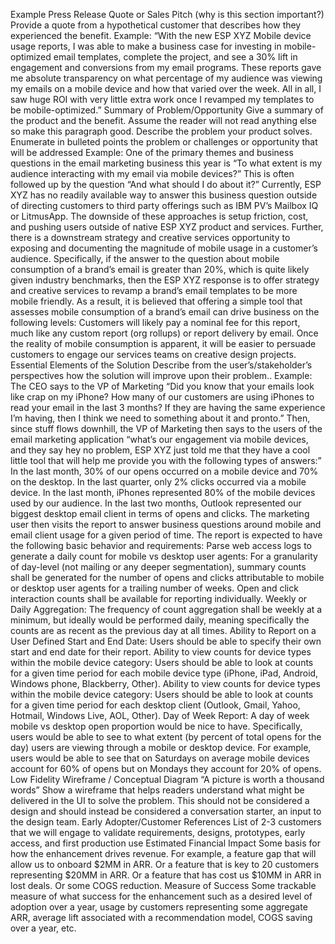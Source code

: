 Example Press Release Quote or Sales Pitch (why is this section important?)
Provide a quote from a hypothetical customer that describes how they experienced the benefit.
Example:
“With the new ESP XYZ Mobile device usage reports, I was able to make a business case for investing in mobile-optimized email templates, complete the project, and see a 30% lift in engagement and conversions from my email programs. These reports gave me absolute transparency on what percentage of my audience was viewing my emails on a mobile device and how that varied over the week. All in all, I saw huge ROI with very little extra work once I revamped my templates to be mobile-optimized.”
Summary of Problem/Opportunity
Give a summary of the product and the benefit. Assume the reader will not read anything else so make this paragraph good. Describe the problem your product solves. Enumerate in bulleted points the problem or challenges or opportunity that will be addressed
Example:
One of the primary themes and business questions in the email marketing business this year is “To what extent is my audience interacting with my email via mobile devices?” This is often followed up by the question “And what should I do about it?”
Currently, ESP XYZ has no readily available way to answer this business question outside of directing customers to third party offerings such as IBM PV’s Mailbox IQ or LitmusApp. The downside of these approaches is setup friction, cost, and pushing users outside of native ESP XYZ product and services.
Further, there is a downstream strategy and creative services opportunity to exposing and documenting the magnitude of mobile usage in a customer’s audience. Specifically, if the answer to the question about mobile consumption of a brand’s email is greater than 20%, which is quite likely given industry benchmarks, then the ESP XYZ response is to offer strategy and creative services to revamp a brand’s email templates to be more mobile friendly.
As a result, it is believed that offering a simple tool that assesses mobile consumption of a brand’s email can drive business on the following levels:
Customers will likely pay a nominal fee for this report, much like any custom report (org rollups) or report delivery by email.
Once the reality of mobile consumption is apparent, it will be easier to persuade customers to engage our services teams on creative design projects.
Essential Elements of the Solution
Describe from the user’s/stakeholder’s perspectives how the solution will improve upon their problem..
Example:
The CEO says to the VP of Marketing “Did you know that your emails look like crap on my iPhone? How many of our customers are using iPhones to read your email in the last 3 months? If they are having the same experience I’m having, then I think we need to something about it and pronto.” Then, since stuff flows downhill, the VP of Marketing then says to the users of the email marketing application “what’s our engagement via mobile devices, and they say hey no problem, ESP XYZ just told me that they have a cool little tool that will help me provide you with the following types of answers:”
In the last month, 30% of our opens occurred on a mobile device and 70% on the desktop.
In the last quarter, only 2% clicks occurred via a mobile device.
In the last month, iPhones represented 80% of the mobile devices used by our audience.
In the last two months, Outlook represented our biggest desktop email client in terms of opens and clicks.
The marketing user then visits the report to answer business questions around mobile and email client usage for a given period of time. The report is expected to have the following basic behavior and requirements:
Parse web access logs to generate a daily count for mobile vs desktop user agents: For a granularity of day-level (not mailing or any deeper segmentation), summary counts shall be generated for the number of opens and clicks attributable to mobile or desktop user agents for a trailing number of weeks. Open and click interaction counts shall be available for reporting individually.
Weekly or Daily Aggregation: The frequency of count aggregation shall be weekly at a minimum, but ideally would be performed daily, meaning specifically the counts are as recent as the previous day at all times.
Ability to Report on a User Defined Start and End Date: Users should be able to specify their own start and end date for their report.
Ability to view counts for device types within the mobile device category: Users should be able to look at counts for a given time period for each mobile device type (iPhone, iPad, Android, Windows phone, Blackberry, Other).
Ability to view counts for device types within the mobile device category: Users should be able to look at counts for a given time period for each desktop client (Outlook, Gmail, Yahoo, Hotmail, Windows Live, AOL, Other).
Day of Week Report: A day of week mobile vs desktop open proportion would be nice to have. Specifically, users would be able to see to what extent (by percent of total opens for the day) users are viewing through a mobile or desktop device. For example, users would be able to see that on Saturdays on average mobile devices account for 60% of opens but on Mondays they account for 20% of opens. 
Low Fidelity Wireframe / Conceptual Diagram
“A picture is worth a thousand words”
Show a wireframe that helps readers understand what might be delivered in the UI to solve the problem. This should not be considered a design and should instead be considered a conversation starter, an input to the design team.
Early Adopter/Customer References
List of 2-3 customers that we will engage to validate requirements, designs, prototypes, early access, and first production use
Estimated Financial Impact
Some basis for how the enhancement drives revenue. For example, a feature gap that will allow us to onboard $2MM in ARR. Or a feature that is key to 20 customers representing $20MM in ARR. Or a feature that has cost us $10MM in ARR in lost deals. Or some COGS reduction.
Measure of Success
Some trackable measure of what success for the enhancement such as a desired level of adoption over a year, usage by customers representing some aggregate ARR, average lift associated with a recommendation model, COGS saving over a year, etc.

